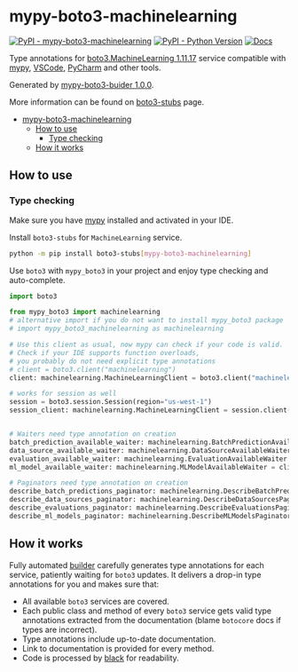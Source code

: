 # mypy-boto3-machinelearning

[![PyPI - mypy-boto3-machinelearning](https://img.shields.io/pypi/v/mypy-boto3-machinelearning.svg?color=blue)](https://pypi.org/project/mypy-boto3-machinelearning)
[![PyPI - Python Version](https://img.shields.io/pypi/pyversions/mypy-boto3-machinelearning.svg?color=blue)](https://pypi.org/project/mypy-boto3-machinelearning)
[![Docs](https://img.shields.io/readthedocs/mypy-boto3-builder.svg?color=blue)](https://mypy-boto3-builder.readthedocs.io/)

Type annotations for
[boto3.MachineLearning 1.11.17](https://boto3.amazonaws.com/v1/documentation/api/1.11.17/reference/services/machinelearning.html#MachineLearning) service
compatible with [mypy](https://github.com/python/mypy), [VSCode](https://code.visualstudio.com/),
[PyCharm](https://www.jetbrains.com/pycharm/) and other tools.

Generated by [mypy-boto3-buider 1.0.0](https://github.com/vemel/mypy_boto3_builder).

More information can be found on [boto3-stubs](https://pypi.org/project/boto3-stubs/) page.

- [mypy-boto3-machinelearning](#mypy-boto3-machinelearning)
  - [How to use](#how-to-use)
    - [Type checking](#type-checking)
  - [How it works](#how-it-works)

## How to use

### Type checking

Make sure you have [mypy](https://github.com/python/mypy) installed and activated in your IDE.

Install `boto3-stubs` for `MachineLearning` service.

```bash
python -m pip install boto3-stubs[mypy-boto3-machinelearning]
```

Use `boto3` with `mypy_boto3` in your project and enjoy type checking and auto-complete.

```python
import boto3

from mypy_boto3 import machinelearning
# alternative import if you do not want to install mypy_boto3 package
# import mypy_boto3_machinelearning as machinelearning

# Use this client as usual, now mypy can check if your code is valid.
# Check if your IDE supports function overloads,
# you probably do not need explicit type annotations
# client = boto3.client("machinelearning")
client: machinelearning.MachineLearningClient = boto3.client("machinelearning")

# works for session as well
session = boto3.session.Session(region="us-west-1")
session_client: machinelearning.MachineLearningClient = session.client("machinelearning")


# Waiters need type annotation on creation
batch_prediction_available_waiter: machinelearning.BatchPredictionAvailableWaiter = client.get_waiter("batch_prediction_available")
data_source_available_waiter: machinelearning.DataSourceAvailableWaiter = client.get_waiter("data_source_available")
evaluation_available_waiter: machinelearning.EvaluationAvailableWaiter = client.get_waiter("evaluation_available")
ml_model_available_waiter: machinelearning.MLModelAvailableWaiter = client.get_waiter("ml_model_available")

# Paginators need type annotation on creation
describe_batch_predictions_paginator: machinelearning.DescribeBatchPredictionsPaginator = client.get_paginator("describe_batch_predictions")
describe_data_sources_paginator: machinelearning.DescribeDataSourcesPaginator = client.get_paginator("describe_data_sources")
describe_evaluations_paginator: machinelearning.DescribeEvaluationsPaginator = client.get_paginator("describe_evaluations")
describe_ml_models_paginator: machinelearning.DescribeMLModelsPaginator = client.get_paginator("describe_ml_models")
```

## How it works

Fully automated [builder](https://github.com/vemel/mypy_boto3_builder) carefully generates
type annotations for each service, patiently waiting for `boto3` updates. It delivers
a drop-in type annotations for you and makes sure that:

- All available `boto3` services are covered.
- Each public class and method of every `boto3` service gets valid type annotations
  extracted from the documentation (blame `botocore` docs if types are incorrect).
- Type annotations include up-to-date documentation.
- Link to documentation is provided for every method.
- Code is processed by [black](https://github.com/psf/black) for readability.